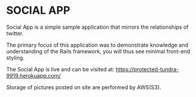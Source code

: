 # SOCIAL APP

Social App is a simple sample application that mirrors the relationships of twitter.

The primary focus of this application was to demonstrate knowledge and understanding of the Rails framework, you will thus see minimal front-end styling. 

The Social App is live and can be visited at: https://protected-tundra-9919.herokuapp.com/

Storage of pictures posted on site are performed by AWS(S3).
